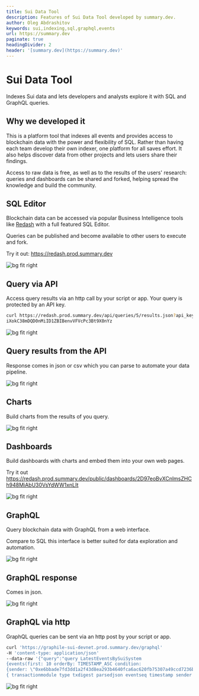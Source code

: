 ```yaml
---
title: Sui Data Tool
description: Features of Sui Data Tool developed by summary.dev.
author: Oleg Abdrashitov
keywords: sui,indexing,sql,graphql,events
url: https://summary.dev
paginate: true
headingDivider: 2
header: '[summary.dev](https://summary.dev)'
---
```


# Sui Data Tool

Indexes Sui data and lets developers and analysts explore it with SQL
and GraphQL queries.

## Why we developed it

This is a platform tool that indexes all events and provides access to
blockchain data with the power and flexibility of SQL. Rather than
having each team develop their own indexer, one platform for all saves
effort. It also helps discover data from other projects and lets
users share their findings.

Access to raw data is free, as well as to the results of the users'
research: queries and dashboards can be shared and forked, helping
spread the knowledge and build the community.

## SQL Editor

Blockchain data can be accessed via popular Business Intelligence tools
like [Redash](https://redash.io/) with a full featured SQL Editor.

Queries can be published and become available to other users to execute and fork.

Try it out: https://redash.prod.summary.dev

![bg fit right](images/redash.png)

## Query via API

Access query results via an http call by your script or app. Your query
is protected by an API key.

```bash
curl https://redash.prod.summary.dev/api/queries/5/results.json?api_key=\
iXokC38mDQD0nMiID1ZBIBenvVFVcPc3Bt9X0nYz
```

![bg fit right](images/redash-api-key.png)

## Query results from the API

Response comes in json or csv which you can parse to automate your data
pipeline.

![bg fit right](images/redash-api-response-json.png)

## Charts

Build charts from the results of you query.

![bg fit right](images/redash-pie-chart.png)

## Dashboards

Build dashboards with charts and embed them into your own web pages.

Try it out https://redash.prod.summary.dev/public/dashboards/2D97eoBvXCnlmsZHCh948MiAbU30VsYdWW1xnLIt

![bg fit right](images/redash-dashboard.png)

## GraphQL

Query blockchain data with GraphQL from a web interface.

Compare to SQL this interface is better suited for data exploration and automation.

![bg fit right](images/graphql-request.png)

## GraphQL response

Comes in json.

![bg fit right](images/graphql-response.png)

## GraphQL via http

GraphQL queries can be sent via an http post by your script or app.

```bash
curl 'https://graphile-sui-devnet.prod.summary.dev/graphql' 
-H 'content-type: application/json' 
--data-raw '{"query":"query LatestEventsBySuiSystem 
{events(first: 10 orderBy: TIMESTAMP_ASC condition: 
{sender: \"0xe6bbade7fd3dd1a2f43d8ea293b4640fca6ac620fb75307a49ccd7236bede360\"}) 
{ transactionmodule type txdigest parsedjson eventseq timestamp sender packageid }}"}'
```

![bg fit right](images/graphql-response-http.png)
 



